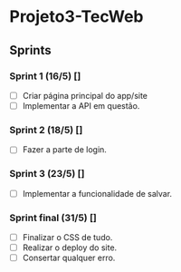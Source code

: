 # Projeto3-TecWeb
## Sprints
### Sprint 1 (16/5) []
- [ ] Criar página principal do app/site
- [ ] Implementar a API em questão.

### Sprint 2 (18/5) []
- [ ] Fazer a parte de login.

### Sprint 3 (23/5) []
- [ ] Implementar a funcionalidade de salvar.

### Sprint final (31/5) []
- [ ] Finalizar o CSS de tudo.
- [ ] Realizar o deploy do site.
- [ ] Consertar qualquer erro.

